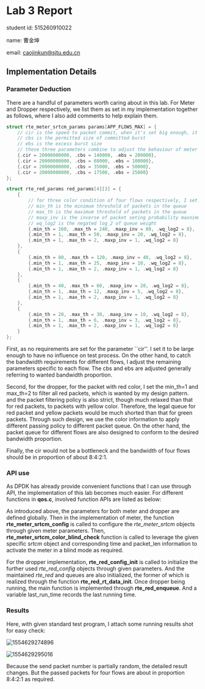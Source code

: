 # Lab 3 Report

student id: 515260910022

name: 曹金坤

email: caojinkun@sjtu.edu.cn

## Implementation Details

### Parameter Deduction

There are a handful of parameters worth caring about in this lab. For Meter and Dropper respectively, we list them as set in my implementation together as follows, where I also add comments to help explain them.

```c
struct rte_meter_srtcm_params params[APP_FLOWS_MAX] = {
    // cir is the speed to packet commit, when it's set big enough, it would be the bottleneck of data flow transfer
    // cbs is the permitted size of committed burst
    // ebs is the excess burst size
    // these three parameters combine to adjust the behaviour of meter
	{.cir = 20000000000, .cbs = 140000, .ebs = 200000},
	{.cir = 20000000000, .cbs = 68000, .ebs = 100000},
	{.cir = 20000000000, .cbs = 35000, .ebs = 50000},
	{.cir = 20000000000, .cbs = 17500, .ebs = 25000}
};

struct rte_red_params red_params[4][3] = {
	{	
        // for three color condition of four flows respectively, I set in total 12 groups of parameters to adjust their behaviour
        // min_th is the minimum threshold of packets in the queue
        // max_th is the maximum threshold of packets in the queue
        // maxp_inv is the inverse of packet seting probability maxnimum value
        // wq_log2 is the negated log_2 of queue weight
		{.min_th = 160, .max_th = 240, .maxp_inv = 80, .wq_log2 = 8},
		{.min_th = 1, .max_th = 50, .maxp_inv = 20, .wq_log2 = 8},
		{.min_th = 1, .max_th = 2, .maxp_inv = 1, .wq_log2 = 8}
	},
	{
		{.min_th = 80, .max_th = 120, .maxp_inv = 40, .wq_log2 = 8},
		{.min_th = 1, .max_th = 25, .maxp_inv = 10, .wq_log2 = 8},
		{.min_th = 1, .max_th = 2, .maxp_inv = 1, .wq_log2 = 8}
	},
	{
		{.min_th = 40, .max_th = 60, .maxp_inv = 20, .wq_log2 = 8},
		{.min_th = 1, .max_th = 12, .maxp_inv = 5, .wq_log2 = 8},
		{.min_th = 1, .max_th = 2, .maxp_inv = 1, .wq_log2 = 8}
	},
	{
		{.min_th = 20, .max_th = 30, .maxp_inv = 10, .wq_log2 = 8},
		{.min_th = 1, .max_th = 6, .maxp_inv = 3, .wq_log2 = 8},
		{.min_th = 1, .max_th = 2, .maxp_inv = 1, .wq_log2 = 8}	
	}
};
```

First, as no requirements are set for the parameter ``cir''. I set it to be large enough to have no influence on test process.  On the other hand, to catch the bandwidth requirements for different flows, I adjust the remaining parameters specific to each flow. The cbs and ebs are adjusted generally referring to wanted bandwidth proportion.

Second, for the dropper, for the packet with red color, I set the min_th=1 and max_th=2 to filter all red packets, which is wanted by my design pattern. and the packet filtering policy is also strict, though much relaxed than that for red packets, to packets with yellow color. Therefore, the legal queue for red packet and yellow packets would be much shorted than that for green packets. Through such design, we use the color information to apply different passing policy to different packet queue. On the other hand, the packet queue for different flows are also designed to conform to the desired bandwidth proportion.

Finally, the cir would not be a bottleneck and the bandwidth of four flows should be in proportion of about 8:4:2:1. 

### API use

As DPDK has already provide convenient functions that I can use through API, the implementation of this lab becomes much easier. For different functions in **qos.c**, involved function APIs are listed as below:

As introduced above, the parameters for both meter and dropper are defined globally. Then in the implementation of meter, the function **rte_meter_srtcm_config** is called to configure the *rte_meter_srtcm* objects through given meter parameters. Then, **rte_meter_srtcm_color_blind_check** function is called to leverage the given specific *srtcm* object and corresponding time and packet_len information to activate the meter in a blind mode as required.

For the dropper implementation, **rte_red_config_init** is called to initialize the further used *rte_red_config* objects through given parameters. And the maintained *rte_red* and queues are also initialized, the former of which is realized through the function **rte_red_rt_data_init**. Once dropper being running, the main function is implemented through **rte_red_enqueue**. And a variable last_run_time records the last running time.

### Results

Here, with given standard test program, I attach some running results shot for easy check:

![1554629274896](F:\GoogleDrive\18_19_2\DS\Lab3\assets\1554629274896.png)

![1554629295016](F:\GoogleDrive\18_19_2\DS\Lab3\assets\1554629295016.png)

Because the send packet number is partially random, the detailed result changes. But the passed packets for four flows are about in proportion 8:4:2:1 as required.
